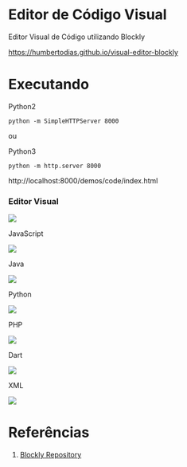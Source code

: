 # Editor de Código Visual

Editor Visual de Código utilizando Blockly

https://humbertodias.github.io/visual-editor-blockly


# Executando

Python2
```
python -m SimpleHTTPServer 8000
```
ou

Python3
```
python -m http.server 8000
```

http://localhost:8000/demos/code/index.html

### Editor Visual

![](doc/output.png)

JavaScript

![](doc/js.png)

Java

![](doc/java.png)

Python

![](doc/python.png)

PHP

![](doc/php.png)

Dart

![](doc/dart.png)


XML

![](doc/xml.png)


# Referências

1. [Blockly Repository](https://github.com/google/blockly)
